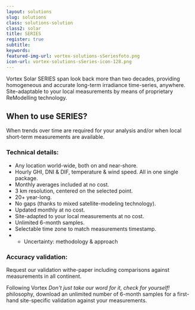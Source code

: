 ```yaml
---
layout: solutions
slug: solutions
class: solutions-solution
class2: solar
title: SERIES 
register: true
subtitle:
keywords:
featured-img-url: vortex-solutions-sSeriesfoto.png
icon-url: vortex-solutions-sSeries-icon-128.png
---
```


<p class="lead">Vortex Solar SERIES span look back more than two decades, providing homogeneous and accurate long-term irradiance time-series, anywhere. Site-adaptable to your local measurements by means of proprietary ReModelling technology.</p>

## When to use SERIES?

When trends over time are required for your analysis and/or when local short-term measurements are available.

### Technical details:

- Any location world-wide, both on and near-shore.
- Hourly GHI, DNI & DIF, temperature & wind speed. All in one single package.
- Monthly averages included at no cost.
- 3 km resolution, centered on the selected point.
- 20+ year-long.
- No gaps (thanks to mixed satellite-modeling technology).
- Updated monthly at no cost.
- Site-adapted to your local measurements at no cost.
- Unlimited 6-month samples.
- Selectable time zone to match measurements timestamp.
- - Uncertainty: methodology \& approach

### Accuracy validation:

Request our validation withe-paper including comparisons against measurements in all continent.

Following Vortex <i>Don't just take our word for it, check for yourself!</i> philosophy, download an unlimited number of 6-month samples for a first-hand site-specific validation against your measurements.

